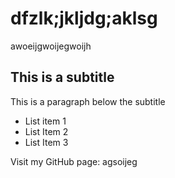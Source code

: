 
   # dfzlk;jkljdg;aklsg
   awoeijgwoijegwoijh
   ## This is a subtitle
   This is a paragraph below the subtitle

   - List item 1
   - List Item 2
   - List Item 3

   Visit my GitHub page: agsoijeg

  